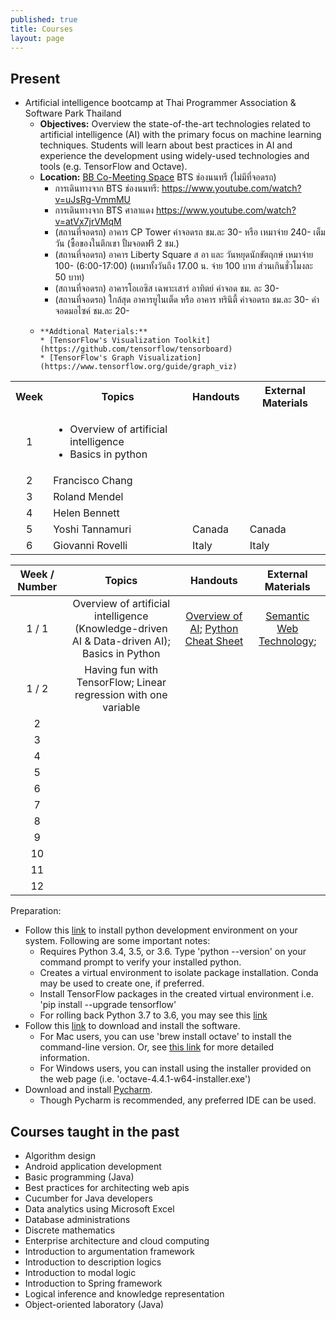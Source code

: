 ```yaml
---
published: true
title: Courses 
layout: page
---
```


Present
---------------------

*   Artificial intelligence bootcamp at Thai Programmer Association & Software Park Thailand
    *    **Objectives:** Overview the state-of-the-art technologies related to artificial intelligence (AI) with the 
    primary focus on machine learning techniques. Students will learn about best practices in AI and experience 
    the development using widely-used technologies and tools (e.g. TensorFlow and Octave).
    *    **Location:** [BB Co-Meeting Space](https://goo.gl/maps/fCSZ89ikkp92) BTS ช่องนนทรี (ไม่มีที่จอดรถ)
          * การเดินทางจาก BTS ช่องนนทรี: <https://www.youtube.com/watch?v=uJsRg-VmmMU>
          * การเดินทางจาก BTS ศาลาแดง <https://www.youtube.com/watch?v=atVx7jrVMqM>
          * (สถานที่จอดรถ) อาคาร CP Tower ค่าจอดรถ ชม.ละ 30- หรือ เหมาจ่าย 240- เต็มวัน (ซื้อของในตึกเขา ปั้มจอดฟรี 2 ชม.)
          * (สถานที่จอดรถ) อาคาร Liberty Square ส อา และ วันหยุดนักขัตฤกษ์ เหมาจ่าย 100- (6:00-17:00) 
                  (เหมาทั้งวันถึง 17.00 น. จ่าย 100 บาท ส่วนเกินชั่วโมงละ 50 บาท)
          * (สถานที่จอดรถ) อาคารโอเอซิส เฉพาะเสาร์ อาทิตย์ ค่าจอด ชม. ละ 30-
          * (สถานที่จอดรถ) ใกล้สุด อาคารยูไนเต็ด หรือ อาคาร ทรินิตี้ ค่าจอดรถ ชม.ละ 30- ค่าจอดมอไซค์ ชม.ละ 20-
    *     **Addtional Materials:**
          * [TensorFlow's Visualization Toolkit](https://github.com/tensorflow/tensorboard)
          * [TensorFlow's Graph Visualization](https://www.tensorflow.org/guide/graph_viz)
          
<table align='center'>
  <tr>
    <th align='center'>Week</th>
    <th>Topics</th>
    <th>Handouts</th>
     <th>External Materials</th>
  </tr>
  <tr>
    <td align='center'>1</td>
    <td> <ul> <li> Overview of artificial intelligence </li> <li> Basics in python </li> </ul> </td>
    <td> </td>
     <td> </td>
  </tr>
  <tr>
    <td align='center'>2</td>
    <td>Francisco Chang</td>
    <td> </td>
     <td> </td>
  </tr>
  <tr>
    <td align='center'>3</td>
    <td>Roland Mendel</td>
    <td> </td>
     <td> </td>
  </tr>
  <tr>
    <td align='center'>4</td>
    <td>Helen Bennett</td>
    <td> </td>
     <td> </td>
  </tr>
  <tr>
    <td align='center'>5</td>
    <td>Yoshi Tannamuri</td>
    <td>Canada</td>
     <td>Canada</td>
  </tr>
  <tr>
    <td align='center'>6</td>
    <td>Giovanni Rovelli</td>
    <td>Italy</td>
     <td>Italy</td>
  </tr>
</table>          
          
| Week / Number |               Topics              |    Handouts   |     External Materials     |
|:----:|:---------------------------------:|:-----------:|:-----------:|
|   1 / 1  | Overview of artificial intelligence (Knowledge-driven AI & Data-driven AI); Basics in Python |  [Overview of AI](https://drive.google.com/drive/folders/1bi4SSM9kF0klnk-HwurDrRBPubhSvGmF?usp=sharing);  [Python Cheat Sheet](https://drive.google.com/drive/folders/1AQvLBi6Kbu_Em4tjyl9g4hRSKQrEkg2N?usp=sharing)   |  [Semantic Web Technology](https://www.slideshare.net/RathachaiChawuthai1/semantic-web-technology-122723725);     | 
|   1 / 2  | Having fun with TensorFlow; Linear regression with one variable |      |       | 
|   2  |      |      |       |
|   3  |        |      |       | 
|   4  |        |      |       | 
|   5  |        |      |       | 
|   6  |        |      |       | 
|   7  |        |      |       | 
|   8  |        |      |       | 
|   9  |        |      |       | 
|   10  |        |      |       | 
|   11  |        |      |       | 
|   12  |        |      |       | 

Preparation:
*   Follow this [link](https://www.tensorflow.org/install/pip) to install python development environment on your system. 
Following are some important notes:
    *   Requires Python 3.4, 3.5, or 3.6. Type 'python --version' on your command prompt to verify your installed python.
    *   Creates a virtual environment to isolate package installation. Conda may be used to create one, if preferred. 
    *   Install TensorFlow packages in the created virtual environment i.e. 'pip install --upgrade tensorflow'
    *   For rolling back Python 3.7 to 3.6, you may see this [link](https://apple.stackexchange.com/questions/329187/homebrew-rollback-from-python-3-7-to-python-3-6-5-x)
*   Follow this [link](https://www.gnu.org/software/octave/download.html) to download and install the software. 
    *   For Mac users, you can use 'brew install octave' to install the command-line version. Or, see 
    [this link](https://wiki.octave.org/Octave_for_macOS) for more detailed information. 
    *   For Windows users, you can install using the installer provided on the web page (i.e. 'octave-4.4.1-w64-installer.exe')
*   Download and install [Pycharm](https://www.jetbrains.com/pycharm/).
    *   Though Pycharm is recommended, any preferred IDE can be used.

Courses taught in the past
---------------------

*   Algorithm design
*   Android application development
*   Basic programming (Java)
*   Best practices for architecting web apis
*   Cucumber for Java developers
*   Data analytics using Microsoft Excel
*   Database administrations
*   Discrete mathematics
*   Enterprise architecture and cloud computing
*   Introduction to argumentation framework
*   Introduction to description logics
*   Introduction to modal logic
*   Introduction to Spring framework
*   Logical inference and knowledge representation
*   Object-oriented laboratory (Java)
